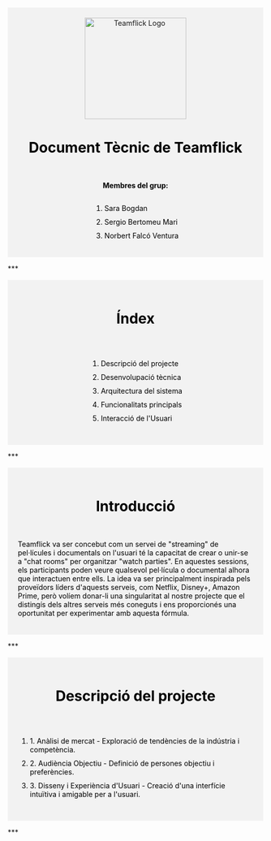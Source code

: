 <div style="background-color: #f2f2f2; padding: 20px; text-align: center;">

<img src="imatges/logo_document.png" alt="Teamflick Logo" width="200"/>

  <h1 style="color: black; padding-bottom: 30px;">Document Tècnic de Teamflick</h1>


  <p style="color: black; font-weight: bold;">Membres del grup:</p>
  <ol style="color: black; display: inline-block; text-align: left;">
    <li style="margin-bottom: 10px;"><a href="#" style="color: black; text-decoration: none;">Sara Bogdan</a></li>
    <li style="margin-bottom: 10px;"><a href="#" style="color: black; text-decoration: none;">Sergio Bertomeu Mari</a></li>
    <li><a href="#" style="color: black; text-decoration: none;">Norbert Falcó Ventura</a></li>
  </ol>

</div>

***  <!-- o ___ -->

<div style="background-color: #f2f2f2; padding: 20px; text-align: center;">

  <h1 style="color: black; padding-bottom: 30px;">Índex</h1>

  <ol style="color: black; display: inline-block; text-align: left;">
    <li style="margin-bottom: 10px;"><a href="#section1" style="color: black; text-decoration: none;">Descripció del projecte</a></li>
    <li style="margin-bottom: 10px;"><a href="#section2" style="color: black; text-decoration: none;">Desenvolupació tècnica</a></li>
    <li style="margin-bottom: 10px;"><a href="#section3" style="color: black; text-decoration: none;">Arquitectura del sistema</a></li>
    <li style="margin-bottom: 10px;"><a href="#section4" style="color: black; text-decoration: none;">Funcionalitats principals</a></li>
    <li style="margin-bottom: 10px;"><a href="#section5" style="color: black; text-decoration: none;">Interacció de l'Usuari</a></li>
  </ol>

</div>

***  <!-- o ___ -->

<div style="background-color: #f2f2f2; padding: 20px; text-align: center;">

  <h1 style="color: black; padding-bottom: 30px;">Introducció</h1>

  <p style="color: black; text-align: left;">Teamflick va ser concebut com un servei de "streaming" de pel·lícules i documentals on l'usuari té la capacitat de crear o unir-se a "chat rooms" per organitzar "watch parties". En aquestes sessions, els participants poden veure qualsevol pel·lícula o documental alhora que interactuen entre ells. La idea va ser principalment inspirada pels proveïdors líders d'aquests serveis, com Netflix, Disney+, Amazon Prime, però volíem donar-li una singularitat al nostre projecte que el distingís dels altres serveis més coneguts i ens proporcionés una oportunitat per experimentar amb aquesta fórmula.</p>

</div>

***  <!-- o ___ -->

<div style="background-color: #f2f2f2; padding: 20px; text-align: center;">

  <h1 style="color: black; padding-bottom: 30px;">Descripció del projecte</h1>

  <ol style="color: black; display: inline-block; text-align: left;">
    <li style="margin-bottom: 10px;"><a href="#section1" style="color: black; text-decoration: none;">1. Anàlisi de mercat - Exploració de tendències de la indústria i competència.</a></li>
    <li style="margin-bottom: 10px;"><a href="#section2" style="color: black; text-decoration: none;">2. Audiència Objectiu - Definició de persones objectiu i preferències.</a></li>
    <li style="margin-bottom: 10px;"><a href="#section3" style="color: black; text-decoration: none;">3. Disseny i Experiència d'Usuari - Creació d'una interfície intuïtiva i amigable per a l'usuari.</a></li>
  </ol>

</div>

***  <!-- o ___ -->
